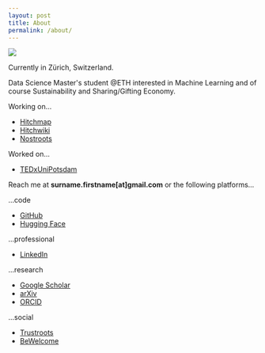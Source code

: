 ```yaml
---
layout: post
title: About
permalink: /about/
---
```


![](https://raw.githubusercontent.com/tillwenke/tillwenke.github.io/main/favicon.ico)

Currently in Zürich, Switzerland.

Data Science Master's student @ETH interested in Machine Learning and of course Sustainability and Sharing/Gifting Economy.

Working on...
- [Hitchmap](https://hitchmap.com/)
- [Hitchwiki](https://hitchwiki.org/en/Main_Page)
- [Nostroots](https://github.com/Trustroots/nostroots)

Worked on...
- [TEDxUniPotsdam](https://tedxunipotsdam.de/)

Reach me at **surname.firstname[at]gmail.com** or the following platforms...

...code
- [GitHub](https://github.com/tillwenke)
- [Hugging Face](https://huggingface.co/tillwenke)

...professional
- [LinkedIn](https://www.linkedin.com/in/till-wenke/)

...research
- [Google Scholar](https://scholar.google.com/citations?hl=en&user=JAERRYgAAAAJ)
- [arXiv](https://arxiv.org/a/wenke_t_1.html)
- [ORCID](https://orcid.org/my-orcid?orcid=0009-0001-2367-8194)

...social

- [Trustroots](https://www.trustroots.org/profile/tillwenke)
- [BeWelcome](https://bewelcome.org/members/TillWenke)
